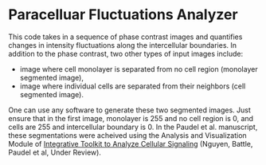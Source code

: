 # Paracelluar Fluctuations Analyzer
This code takes in a sequence of phase contrast images and quantifies changes in intensity fluctuations along the intercellular boundaries.
In addition to the phase contrast, two other types of input images include: 
* image where cell monolayer is separated from no cell region (monolayer segmented image), 
* image where individual cells are separated from their neighbors (cell segmented image). 

One can use any software to generate these two segmented images. Just ensure that in the first image, monolayer is 255 and no cell region is 0, and cells are 255 and intercellular boundary is 0. In the Paudel et al. manuscript, these segmentations were acheived using the Analysis and Visualization Module of [Integrative Toolkit to Analyze Cellular Signaling](https://github.com/IntegrativeMechanobiologyLaboratory/iTACS.git) (Nguyen, Battle, Paudel et al, Under Review).
